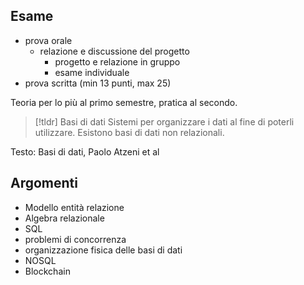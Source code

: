 ## Esame

- prova orale
    - relazione e discussione del progetto
        - progetto e relazione in gruppo
        - esame individuale
- prova scritta (min 13 punti, max 25)

Teoria per lo più al primo semestre, pratica al secondo.

> [!tldr] Basi di dati
> Sistemi per organizzare i dati al fine di poterli utilizzare.
  Esistono basi di dati non relazionali.

Testo: Basi di dati, Paolo Atzeni et al

## Argomenti

- Modello entità relazione
- Algebra relazionale
- SQL
- problemi di concorrenza
- organizzazione fisica delle basi di dati
- NOSQL
- Blockchain
